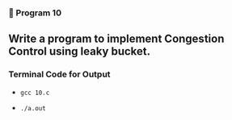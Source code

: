### 🚀 Program 10
Write a program to implement Congestion Control using leaky bucket.
---
### Terminal Code for Output
<ul>
<li>

```
gcc 10.c
```
</li>
<li>

```
./a.out
```
</li>
</ul>